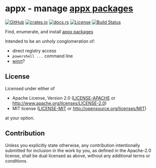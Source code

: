 # appx - manage [appx packages]

[![GitHub](https://img.shields.io/github/stars/MaulingMonkey/appx.svg?label=GitHub&style=social)](https://github.com/MaulingMonkey/appx)
[![crates.io](https://img.shields.io/crates/v/appx.svg)](https://crates.io/crates/appx)
[![docs.rs](https://docs.rs/appx/badge.svg)](https://docs.rs/appx)
[![License](https://img.shields.io/crates/l/appx.svg)](https://github.com/MaulingMonkey/appx)
[![Build Status](https://img.shields.io/appveyor/build/MaulingMonkey/appx)](https://ci.appveyor.com/project/MaulingMonkey/appx)
<!-- [![dependency status](https://deps.rs/repo/github/MaulingMonkey/appx/status.svg)](https://deps.rs/repo/github/MaulingMonkey/appx) -->

Find, enumerate, and install [appx packages]

Intended to be an unholy conglomeration of:
* direct registry access
* `powershell ...` command line
* [winrt]?



<h2 name="license">License</h2>

Licensed under either of

* Apache License, Version 2.0 ([LICENSE-APACHE](LICENSE-APACHE) or http://www.apache.org/licenses/LICENSE-2.0)
* MIT license ([LICENSE-MIT](LICENSE-MIT) or http://opensource.org/licenses/MIT)

at your option.



<h2 name="contribution">Contribution</h2>

Unless you explicitly state otherwise, any contribution intentionally submitted
for inclusion in the work by you, as defined in the Apache-2.0 license, shall be
dual licensed as above, without any additional terms or conditions.



<!-- references -->

[appx packages]:        https://docs.microsoft.com/en-us/windows/msix/package/packaging-uwp-apps
[winrt]:                https://docs.rs/winrt/
